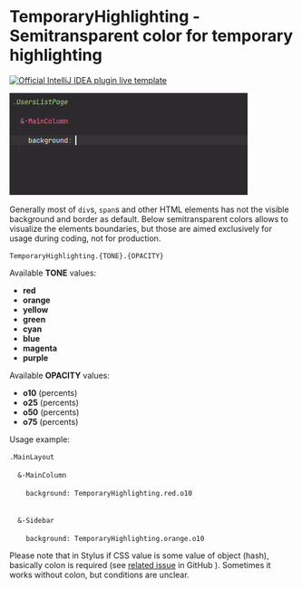 # TemporaryHighlighting - Semitransparent color for temporary highlighting

[![Official IntelliJ IDEA plugin live template](https://img.shields.io/badge/IntelliJ_IDEA_Live_Template-th-blue.svg?style=flat)](https://plugins.jetbrains.com/plugin/17677-yamato-daiwa-frontend)

![](LiveTemplateDemo.gif)

Generally most of `div`s, `span`s and other HTML elements has not the visible background and border as default.
Below semitransparent colors allows to visualize the elements boundaries, but those are aimed exclusively for
usage during coding, not for production.

```
TemporaryHighlighting.{TONE}.{OPACITY}
```

Available **TONE** values:

* **red**
* **orange**
* **yellow**
* **green**
* **cyan**
* **blue**
* **magenta**
* **purple**

Available **OPACITY** values:

* **o10** (percents)
* **o25** (percents)
* **o50** (percents)
* **o75** (percents)


Usage example:

```stylus
.MainLayout
  
  &-MainColumn
    
    background: TemporaryHighlighting.red.o10
    
    
  &-Sidebar
    
    background: TemporaryHighlighting.orange.o10
```

Please note that in Stylus if CSS value is some value of object (hash), basically colon is required
(see [related issue](https://github.com/stylus/stylus/issues/2558) in GitHub ).
Sometimes it works without colon, but conditions are unclear.
